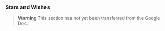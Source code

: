 ### Stars and Wishes

> **Warning**
> This section has not yet been transferred from the Google Doc.

